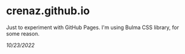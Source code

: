 crenaz.github.io
================

Just to experiment with GitHub Pages. I'm using Bulma CSS library, for some reason.

*10/23/2022*
